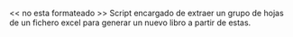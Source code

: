 << no esta formateado >>
Script encargado de extraer un grupo de hojas de un fichero excel para generar un nuevo libro a partir de estas.
